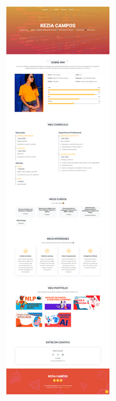 ![alt text](https://github.com/keziacamposcs/keziacamposcs.github.io/blob/master/Apresenta%C3%A7%C3%A3o/perfil.png)
